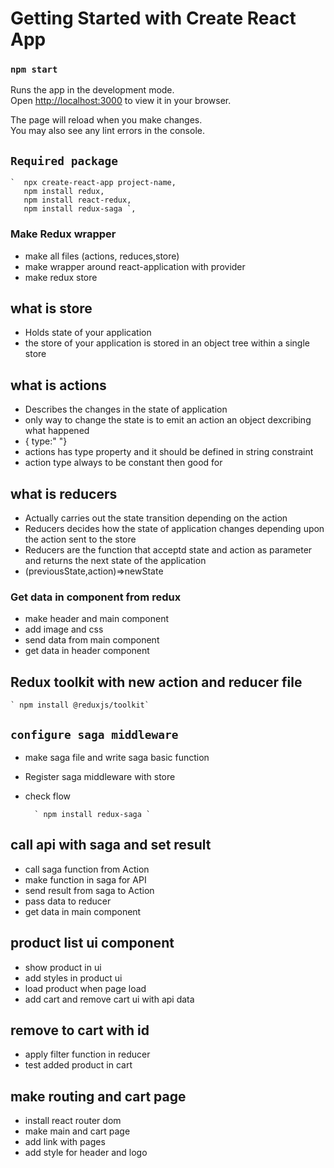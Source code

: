 # Getting Started with Create React App

### `npm start`

Runs the app in the development mode.\
Open [http://localhost:3000](http://localhost:3000) to view it in your browser.

The page will reload when you make changes.\
You may also see any lint errors in the console.


## `Required package`
    `  npx create-react-app project-name, 
       npm install redux,
       npm install react-redux,
       npm install redux-saga `,

### Make Redux wrapper 
 - make all files (actions, reduces,store)
 - make wrapper around react-application with provider
 - make redux store

## what is store 
- Holds state of your application
- the store of your application is stored in an object tree within a single store

## what is actions 
- Describes the changes in the state of  application
- only  way to change the state is to emit an action an object dexcribing what happened
- { type:"  "}
- actions has type property and it should be defined in string  constraint
-  action type always to be constant then good for


## what is reducers
- Actually carries out the state transition depending on  the action
- Reducers decides how the state of application changes depending upon the action sent to the store
- Reducers are the function that acceptd state and action as parameter and returns the next state of the application
- (previousState,action)=>newState

### Get data in component from redux
- make header and main  component
- add image and css
- send data from main component
- get data in header component


## Redux toolkit with new action and reducer file

    ` npm install @reduxjs/toolkit`

## `configure saga middleware`
- make saga file and write saga basic function
- Register saga middleware with store
- check flow 

        ` npm install redux-saga `
## call api with saga and set result
- call saga function from Action
- make function in saga for API
- send result from saga to Action
- pass data to reducer
- get data in main component

## product list ui component
- show product in ui
- add styles in product ui
- load product when page load
- add cart and remove cart ui with api data

## remove to cart with id
- apply filter function in reducer
- test added product  in cart

## make routing and cart page
- install react router dom
- make main and cart page
- add link with pages
- add style for header and logo
